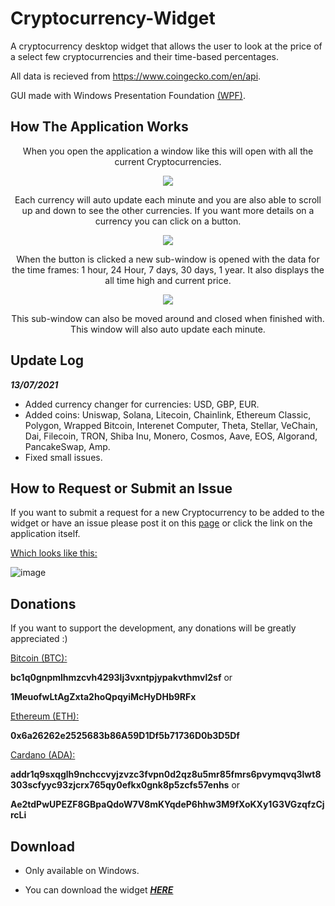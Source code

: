 # Cryptocurrency-Widget
A cryptocurrency desktop widget that allows the user to look at the price of a select few cryptocurrencies and their time-based percentages.

All data is recieved from https://www.coingecko.com/en/api.

GUI made with Windows Presentation Foundation [(WPF)](https://visualstudio.microsoft.com/vs/features/wpf/).

## How The Application Works

<p align="center">
When you open the application a window like this will open with all the current Cryptocurrencies.
</p>
  
<p align="center">
  <img src="https://user-images.githubusercontent.com/71614127/125785569-c92f64cd-783b-4722-8524-9ba24401c106.png">
</p>
<p align="center">
Each currency will auto update each minute and you are also able to scroll up and down to see the other currencies.
If you want more details on a currency you can click on a button.
</p>
<p align="center">
  <img src="https://user-images.githubusercontent.com/71614127/125785617-db30dd1a-992f-41b2-bf89-3fef101670b8.png">
</p>
<p align="center">
When the button is clicked a new sub-window is opened with the data for the time frames: 1 hour, 24 Hour, 7 days, 30 days, 1 year. It also displays the all time high and current price.
</p>
<p align="center">
  <img src="https://user-images.githubusercontent.com/71614127/123336610-0431e700-d53e-11eb-85ea-1170d4ea8860.png">
</p>
<p align="center">
This sub-window can also be moved around and closed when finished with. This window will also auto update each minute.
</p>

## Update Log

__*13/07/2021*__
  
  * Added currency changer for currencies: USD, GBP, EUR.
  * Added coins: Uniswap, Solana, Litecoin, Chainlink, Ethereum Classic, Polygon, Wrapped Bitcoin, Interenet Computer, Theta, Stellar, VeChain, Dai, Filecoin, TRON,       Shiba Inu, Monero, Cosmos, Aave, EOS, Algorand, PancakeSwap, Amp.
  * Fixed small issues.



## How to Request or Submit an Issue

If you want to submit a request for a new Cryptocurrency to be added to the widget or have an issue please post it on this [page](https://github.com/JM1F/Cryptocurrency-Widget/issues) or click the link on the application itself. 


<ins>Which looks like this:</ins>

![image](https://user-images.githubusercontent.com/71614127/123338073-262c6900-d540-11eb-8c93-bdf75b692163.png)

## Donations
If you want to support the development, any donations will be greatly appreciated :)


<ins>Bitcoin (BTC):</ins> 

**bc1q0gnpmlhmzcvh4293lj3vxntpjypakvthmvl2sf** or

**1MeuofwLtAgZxta2hoQpqyiMcHyDHb9RFx**

<ins>Ethereum (ETH):</ins>

**0x6a26262e2525683b86A59D1Df5b71736D0b3D5Df**

<ins>Cardano (ADA):</ins>

**addr1q9sxqglh9nchccvyjzvzc3fvpn0d2qz8u5mr85fmrs6pvymqvq3lwt8303scfyyc93zjcrx765qy0efkx0gnk8p5zcfs57enhs** or 

**Ae2tdPwUPEZF8GBpaQdoW7V8mKYqdeP6hhw3M9fXoKXy1G3VGzqfzCjrcLi**

               
## Download

* Only available on Windows.

* You can download the widget ***<ins>[HERE](https://github.com/JM1F/Cryptocurrency-Widget/releases/download/v1.0/CryptocurrencyWidget.zip)</ins>***
